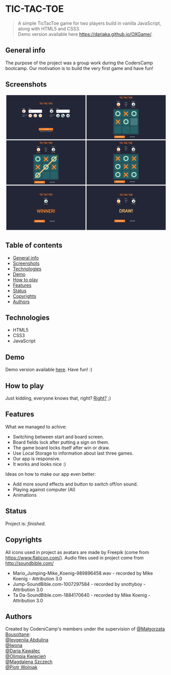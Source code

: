 # TIC-TAC-TOE
> A simple TicTacToe game for two players build in vanilla JavaScript, along with HTML5 and CSS3.<br/>
> Demo version available here https://dariaka.github.io/OXGame/.

## General info
The purpose of the project was a group work during the CodersCamp bootcamp. Our motivation is to build the very first game and have fun!

## Screenshots
![Screenshot](./img/screenshot.png)

## Table of contents
* [General info](#general-info)
* [Screenshots](#screenshots)
* [Technologies](#technologies)
* [Demo](#demo)
* [How to play](#how-to-play)
* [Features](#features)
* [Status](#status)
* [Copyrights](#copyrights)
* [Authors](#authors)

## Technologies
* HTML5
* CSS3
* JavaScript

## Demo
Demo version available [here](https://dariaka.github.io/OXGame/).
Have fun! :)

## How to play
Just kidding, everyone knows that, right? [Right?](https://www.youtube.com/watch?v=ub6FIPpojoI) ;)

## Features
What we managed to achive:
* Switching between start and board screen.
* Board fields lock after putting a sign on them.
* The game board locks itself after win or draw.
* Use Local Storage to information about last three games.
* Our app is responsive.
* It works and looks nice :)

Ideas on how to make our app even better:
* Add more sound effects and button to switch off/on sound.
* Playing against computer (AI)
* Animations

## Status
Project is: _finished_.

## Copyrights
All icons used in project as avatars are made by Freepik (come from https://www.flaticon.com/).
Audio files used in project come from http://soundbible.com/
* Mario_Jumping-Mike_Koenig-989896458.wav - recorded by Mike Koenig -  Attribution 3.0
* Jump-SoundBible.com-1007297584 - recorded by snottyboy -  Attribution 3.0
* Ta Da-SoundBible.com-1884170640 - recorded by Mike Koenig -  Attribution 3.0

## Authors
Created by CodersCamp's members under the supervision of [@Małgorzata Bousoltane](https://github.com/MalgoskaBou):<br/>
[@Ievgeniia Abdulina](https://github.com/IevgeniiaAbdulina)<br/>
[@Iwona](https://github.com/Crazysh8)<br/>
[@Daria Kawalec](https://github.com/dariaka)<br/>
[@Olimpia Kwiecień](https://github.com/kvviecien)<br/>
[@Magdalena Szczech](https://github.com/magdalenaszczech)<br/>
[@Piotr Wolniak](https://github.com/PiotrWolniak)
